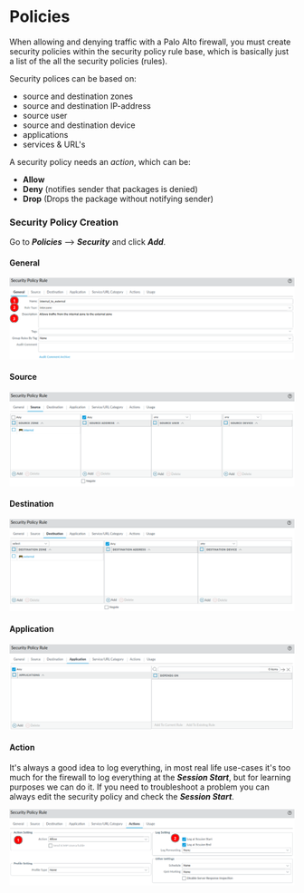 # Policies

When allowing and denying traffic with a Palo Alto firewall, you must create security policies within the security policy rule base, which is basically just a list of the all the security policies (rules).

Security polices can be based on:

* source and destination zones
* source and destination IP-address
* source user
* source and destination device
* applications 
* services & URL's

A security policy needs an *action*, which can be:

* **Allow**
* **Deny** (notifies sender that packages is denied)
* **Drop** (Drops the package without notifying sender)

### Security Policy Creation
Go to ***Policies*** --> ***Security*** and click ***Add***.

#### General
![security_policy_general](../images/security_policy_general.png)

#### Source
![security_policy_source](../images/security_policy_source.png)

#### Destination
![security_policy_destination](../images/security_policy_destination.png)

#### Application
![security_policy_application](../images/security_policy_application.png)

#### Action
It's always a good idea to log everything, in most real life use-cases it's too much for the firewall to log everything at the ***Session Start***, but for learning purposes we can do it. If you need to troubleshoot a problem you can always edit the security policy and check the ***Session Start***.

![security_policy_action](../images/security_policy_action.png)
